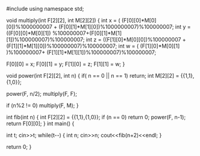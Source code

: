 #include <iostream>
using namespace std;
 
void multiply(int F[2][2], int M[2][2])
{
  int x = ( (F[0][0]*M[0][0])%1000000007 + (F[0][1]*M[1][0])%1000000007)%100000007;
  int y =  ((F[0][0]*M[0][1]) %100000007+(F[0][1]*M[1][1])%100000007)%100000007;
  int z =  ((F[1][0]*M[0][0])%100000007 + (F[1][1]*M[1][0])%100000007)%100000007;
  int w = ( (F[1][0]*M[0][1] )%100000007+ (F[1][1]*M[1][1])%100000007)%100000007;
 
  F[0][0] = x;
  F[0][1] = y;
  F[1][0] = z;
  F[1][1] = w;
}

void power(int F[2][2], int n)
{
  if( n == 0 || n == 1)
      return;
  int M[2][2] = {{1,1},{1,0}};
 
  power(F, n/2);
  multiply(F, F);
 
  if (n%2 != 0)
     multiply(F, M);
}
 
int fib(int n)
{
  int F[2][2] = {{1,1},{1,0}};
  if (n == 0)
    return 0;
  power(F, n-1);
  return F[0][0];
}
int main()
{
 
  int t;
  cin>>t;
  while(t--)
  {
  	int n;
  	cin>>n;
  	cout<<fib(n+2)<<endl;
  }
 
  return 0;
}
